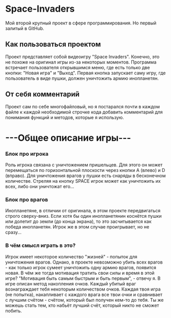 # Space-Invaders
Мой второй крупный проект в сфере программирования. Но первый залитый в GitHub. 

## Как пользоваться проектом 
Проект представляет собой видеоигру "Space Invaders". Конечно, это не похоже на оригинал игры из-за некоторых моментов. 
Программа встречает пользователя открывшимся меню, где есть только две кнопки: "Новая игра" и "Выход". Первая кнопка запускает саму игру, где пользователь в виде пушки, должен уничтожить армию инопланетян. 

## От себя комментарий
Проект сам по себе многофайловый, но я постарался почти в каждом файле к каждой необходимой строчке кода добавить комментарий для понимания функций и методов, которые я использую.

# ---Общее описание игры---

### Блок про игрока
Роль игрока связана с уничтожением пришельцев. Для этого он может перемещаться по горизонтальной плоскости через кнопки A (влево) и D (вправо). Для уничтожения врагов у пушки есть снаряды в бесконечном количестве. Стреляя на кнопку SPACE игрок может как уничтожить их всех, либо они уничтожат его...

### Блок про врагов
Инопланетяне, в отличии от оригинала, в этом проекте передвигаться строго сверху-вниз. Если хотя бы один инопланетянин коснётся пушки или долетит до земли (до конца экрана), то это засчитывается как победа инопланетян. Игрок же в этом случае проигрывает, но не сразу...

### В чём смысл играть в это?
Игрок имеет некоторое количество "жизней" - попыток для уничтожения врагов. Однако, в проекте невозможно убить всех врагов - как только игрок сумеет уничтожить одну армию врагов, появится новая. В чём же тогда мотивация тратить свои силы и время в этой игре? "Мотивация быть самым быстрым и быть первым", - отвечу я.
В игре описан метод накопления очков. Каждый убитый враг вознаграждает тебя некоторым количеством очков. Каждая твоя игра (не попытка), накапливает с каждого врага все твои очки и сравнивает с лучшим счётом - счётом, который был получен кем-то до тебя. Ты же можешь стать тем, кто набьёт лучший счёт, который никто не сможет побить.
